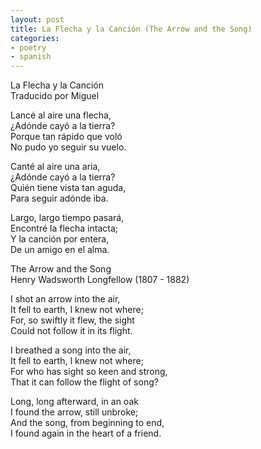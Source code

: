 ```yaml
---
layout: post
title: La Flecha y la Canción (The Arrow and the Song)
categories:
- poetry
- spanish
---
```


La Flecha y la Canción  
Traducido por Miguel

Lancé al aire una flecha,  
¿Adónde cayó a la tierra?  
Porque tan rápido que voló  
No pudo yo seguir su vuelo.

Canté al aire una aria,  
¿Adónde cayó a la tierra?  
Quién tiene vista tan aguda,  
Para seguir adónde iba.  

Largo, largo tiempo pasará,  
Encontré la flecha intacta;  
Y la canción por entera,  
De un amigo en el alma.

The Arrow and the Song  
Henry Wadsworth Longfellow (1807 - 1882)

I shot an arrow into the air,  
It fell to earth, I knew not where;  
For, so swiftly it flew, the sight  
Could not follow it in its flight.  

I breathed a song into the air,  
It fell to earth, I knew not where;  
For who has sight so keen and strong,  
That it can follow the flight of song?

Long, long afterward, in an oak  
I found the arrow, still unbroke;  
And the song, from beginning to end,  
I found again in the heart of a friend.
